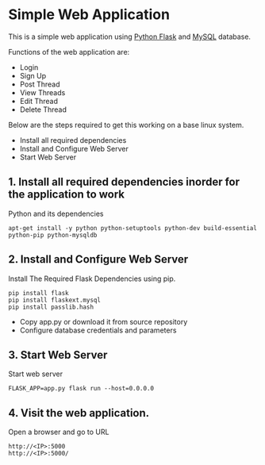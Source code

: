 # Simple Web Application

This is a simple web application using [Python Flask](http://flask.pocoo.org/) and [MySQL](https://www.mysql.com/) database. 
  
  
 Functions of the web application are:
 - Login
 - Sign Up
 - Post Thread
 - View Threads
 - Edit Thread
 - Delete Thread
 
 
  Below are the steps required to get this working on a base linux system.
  
  - Install all required dependencies
  - Install and Configure Web Server
  - Start Web Server
   
## 1. Install all required dependencies inorder for the application to work
  
  Python and its dependencies

    apt-get install -y python python-setuptools python-dev build-essential python-pip python-mysqldb

   
## 2. Install and Configure Web Server

Install The Required Flask Dependencies using pip.

    pip install flask
    pip install flaskext.mysql
    pip install passlib.hash

- Copy app.py or download it from source repository
- Configure database credentials and parameters 

## 3. Start Web Server

Start web server

    FLASK_APP=app.py flask run --host=0.0.0.0
    
## 4. Visit the web application.

Open a browser and go to URL

    http://<IP>:5000                      
    http://<IP>:5000/          
